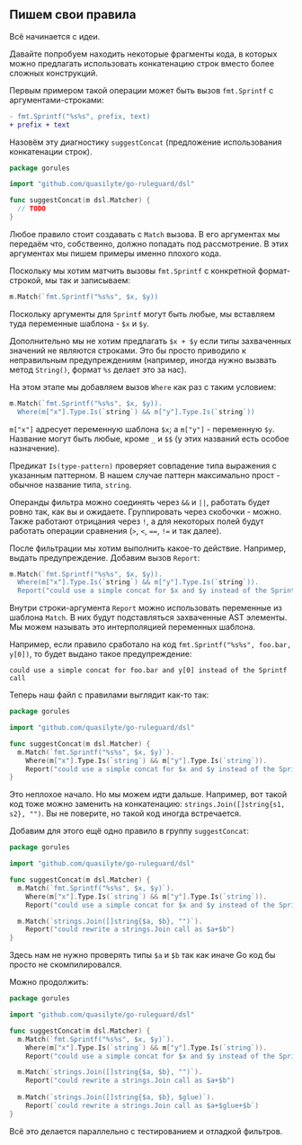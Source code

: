 ## Пишем свои правила

Всё начинается с идеи.

Давайте попробуем находить некоторые фрагменты кода, в которых можно предлагать использовать конкатенацию строк вместо более сложных конструкций.

Первым примером такой операции может быть вызов `fmt.Sprintf` с аргументами-строками:

```diff
- fmt.Sprintf("%s%s", prefix, text)
+ prefix + text
```

Назовём эту диагностику `suggestConcat` (предложение использования конкатенации строк).

```go
package gorules

import "github.com/quasilyte/go-ruleguard/dsl"

func suggestConcat(m dsl.Matcher) {
  // TODO
}
```

Любое правило стоит создавать с `Match` вызова. В его аргументах мы передаём что, собственно, должно попадать под рассмотрение.
В этих аргументах мы пишем примеры именно плохого кода.

Поскольку мы хотим матчить вызовы `fmt.Sprintf` с конкретной формат-строкой, мы так и записываем:

```go
m.Match(`fmt.Sprintf("%s%s", $x, $y))
```

Поскольку аргументы для `Sprintf` могут быть любые, мы вставляем туда переменные шаблона - `$x` и `$y`.

Дополнительно мы не хотим предлагать `$x + $y` если типы захваченных значений не являются строками. Это бы просто приводило к неправильным
предупреждениям (например, иногда нужно вызвать метод `String()`, формат `%s` делает это за нас).

На этом этапе мы добавляем вызов `Where` как раз с таким условием:

```go
m.Match(`fmt.Sprintf("%s%s", $x, $y)).
  Where(m["x"].Type.Is(`string`) && m["y"].Type.Is(`string`))
```

`m["x"]` адресует переменную шаблона `$x`; а `m["y"]` - переменную `$y`. Название могут быть любые, кроме `_` и `$$` (у этих названий есть особое назначение).

Предикат `Is(type-pattern)` проверяет совпадение типа выражения с указанным паттерном. В нашем случае паттерн максимально прост - обычное название типа, `string`.

Операнды фильтра можно соединять через `&&` и `||`, работать будет ровно так, как вы и ожидаете. Группировать через скобочки - можно.
Также работают отрицания через `!`, а для некоторых полей будут работать операции сравнения (`>`, `<`, `==`, `!=` и так далее).

После фильтрации мы хотим выполнить какое-то действие. Например, выдать предупреждение. Добавим вызов `Report`:

```go
m.Match(`fmt.Sprintf("%s%s", $x, $y)).
  Where(m["x"].Type.Is(`string`) && m["y"].Type.Is(`string`)).
  Report("could use a simple concat for $x and $y instead of the Sprintf call")
```

Внутри строки-аргумента `Report` можно использовать переменные из шаблона `Match`. В них будут подставляться захваченные AST элементы.
Мы можем называть это интерполяцией переменных шаблона.

Например, если правило сработало на код `fmt.Sprintf("%s%s", foo.bar, y[0])`, то будет выдано такое предупреждение:

```
could use a simple concat for foo.bar and y[0] instead of the Sprintf call
```

Теперь наш файл с правилами выглядит как-то так:

```go
package gorules

import "github.com/quasilyte/go-ruleguard/dsl"

func suggestConcat(m dsl.Matcher) {
  m.Match(`fmt.Sprintf("%s%s", $x, $y)`).
    Where(m["x"].Type.Is(`string`) && m["y"].Type.Is(`string`)).
    Report("could use a simple concat for $x and $y instead of the Sprintf call")
}
```

Это неплохое начало. Но мы можем идти дальше. Например, вот такой код тоже можно заменить на конкатенацию: `strings.Join([]string{s1, s2}, "")`.
Вы не поверите, но такой код иногда встречается.

Добавим для этого ещё одно правило в группу `suggestConcat`:

```go
package gorules

import "github.com/quasilyte/go-ruleguard/dsl"

func suggestConcat(m dsl.Matcher) {
  m.Match(`fmt.Sprintf("%s%s", $x, $y)`).
    Where(m["x"].Type.Is(`string`) && m["y"].Type.Is(`string`)).
    Report("could use a simple concat for $x and $y instead of the Sprintf call")

  m.Match(`strings.Join([]string{$a, $b}, "")`).
    Report("could rewrite a strings.Join call as $a+$b")
}
```

Здесь нам не нужно проверять типы `$a` и `$b` так как иначе Go код бы просто не скомпилировался.

Можно продолжить:

```go
package gorules

import "github.com/quasilyte/go-ruleguard/dsl"

func suggestConcat(m dsl.Matcher) {
  m.Match(`fmt.Sprintf("%s%s", $x, $y)`).
    Where(m["x"].Type.Is(`string`) && m["y"].Type.Is(`string`)).
    Report("could use a simple concat for $x and $y instead of the Sprintf call")

  m.Match(`strings.Join([]string{$a, $b}, "")`).
    Report("could rewrite a strings.Join call as $a+$b")
    
  m.Match(`strings.Join([]string{$a, $b}, $glue)`).
    Report(`could rewrite a strings.Join call as $a+$glue+$b`)
}
```

Всё это делается параллельно с тестированием и отладкой фильтров.
